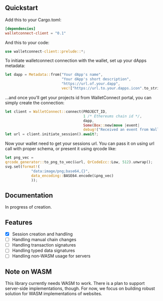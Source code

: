 ## Quickstart

Add this to your Cargo.toml:

```toml
[dependencies]
walletconnect-client = "0.1"
```

And this to your code:

```rust
use walletconnect-client::prelude::*;
```

To initiate walletconnect connection with the wallet, set up your dApps metadata:

```rust
let dapp = Metadata::from("Your dApp's name", 
                          "Your dApp's short description", 
                          "https://url.of.your.dapp", 
                          vec!["https://url.to.your.dapps.icon".to_string()]);
```

...and once you'll get your projects id from WalletConnect portal, you can simply create the connection:

```rust 
let client = WalletConnect::connect(PROJECT_ID, 
                                    1 /* Ethereums chain id */, 
                                    dapp, 
                                    Some(Box::new(move |event| 
                                    debug!("Received an event from WallectConnect {event:?}")))).await?;
let url = client.initiate_session().await?;
```

Now your wallet need to get your sessions url. You can pass it on using url call with proper schema, or present it using qrcode like:

```rust 
let png_vec =
qrcode_generator::to_png_to_vec(&url, QrCodeEcc::Low, 512).unwrap();
svg.set(format!(
            "data:image/png;base64,{}",
            data_encoding::BASE64.encode(&png_vec)
            ));
```

## Documentation

In progress of creation.

## Features

- [X] Session creation and handling
- [ ] Handling manual chain changes
- [ ] Handling transaction signatures
- [ ] Handling typed data signatures
- [ ] Handling non-WASM usage for servers

## Note on WASM

This library currently needs WASM to work. There is a plan to support server-side implementations, though. For now, we focus on building robust solution for WASM implementations of websites.
